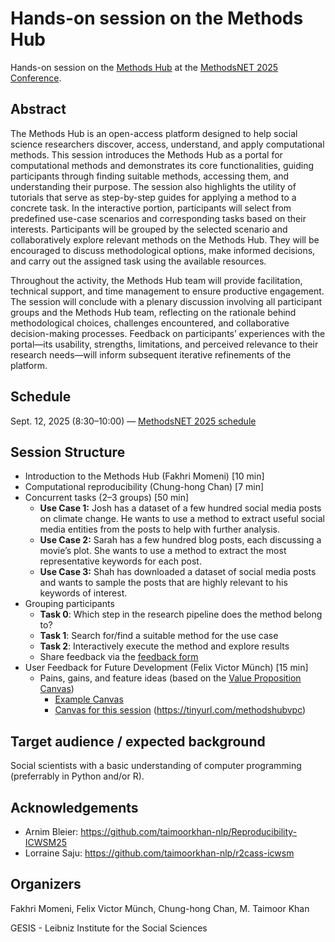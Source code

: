 # Hands-on session on the Methods Hub

Hands-on session on the [Methods Hub](https://methodshub.gesis.org/) at the [MethodsNET 2025 Conference](https://methodsnet.org/conference/2nd-methodsnet-conference/).

## Abstract

The Methods Hub is an open-access platform designed to help social science researchers discover, access, understand, and apply computational methods. This session introduces the Methods Hub as a portal for computational methods and demonstrates its core functionalities, guiding participants through finding suitable methods, accessing them, and understanding their purpose. The session also highlights the utility of tutorials that serve as step-by-step guides for applying a method to a concrete task. In the interactive portion, participants will select from predefined use-case scenarios and corresponding tasks based on their interests. Participants will be grouped by the selected scenario and collaboratively explore relevant methods on the Methods Hub. They will be encouraged to discuss methodological options, make informed decisions, and carry out the assigned task using the available resources.

Throughout the activity, the Methods Hub team will provide facilitation, technical support, and time management to ensure productive engagement. The session will conclude with a plenary discussion involving all participant groups and the Methods Hub team, reflecting on the rationale behind methodological choices, challenges encountered, and collaborative decision-making processes. Feedback on participants’ experiences with the portal—its usability, strengths, limitations, and perceived relevance to their research needs—will inform subsequent iterative refinements of the platform.

## Schedule

Sept. 12, 2025 (8:30–10:00) — [MethodsNET 2025 schedule](https://docs.google.com/spreadsheets/d/1Oa34e-MWuVcf476TYvhONMu5Ex9_odzWtC07bwC3mpQ/edit?gid=907252685#gid=907252685)

## Session Structure

- Introduction to the Methods Hub (Fakhri Momeni) [10 min]
- Computational reproducibility (Chung-hong Chan) [7 min]
- Concurrent tasks (2–3 groups) [50 min]
  - **Use Case 1:** Josh has a dataset of a few hundred social media posts on climate change. He wants to use a method to extract useful social media entities from the posts to help with further analysis. <!-- https://methodshub.gesis.org/library/methods/extract_urls_mentions_hashtags/ -->
  - **Use Case 2:** Sarah has a few hundred blog posts, each discussing a movie’s plot. She wants to use a method to extract the most representative keywords for each post. <!-- [Contrastive Keywords Extractor](https://methodshub.gesis.org/library/methods/Comparing-Keyword-Importance-Across-Texts/) -->
  - **Use Case 3:** Shah has downloaded a dataset of social media posts and wants to sample the posts that are highly relevant to his keywords of interest. <!-- https://methodshub.gesis.org/library/methods/semantic-search-over_social-media-posts/ -->
- Grouping participants
  - **Task 0**: Which step in the research pipeline does the method belong to?
  - **Task 1**: Search for/find a suitable method for the use case
  - **Task 2**: Interactively execute the method and explore results
  - Share feedback via the [feedback form](https://docs.google.com/forms/d/e/1FAIpQLSeppYcwE668muaDwK2wA9uDQaKFoUfqOJ-_1FVw1iTyu7eK3w/viewform?usp=sharing&ouid=100798639570929836211)
- User Feedback for Future Development (Felix Victor Münch) [15 min]
  - Pains, gains, and feature ideas (based on the [Value Proposition Canvas](https://www.strategyzer.com/library/the-value-proposition-canvas))
    - [Example Canvas](https://prezi.com/view/3QzN3xfXnjE2pEwn6QsF/)
    - [Canvas for this session](https://miro.com/app/board/uXjVJK0Fvv8=/?share_link_id=857133899285) (https://tinyurl.com/methodshubvpc)
  

## Target audience / expected background

Social scientists with a basic understanding of computer programming (preferrably in Python and/or R).

## Acknowledgements

- Arnim Bleier: <https://github.com/taimoorkhan-nlp/Reproducibility-ICWSM25>
- Lorraine Saju: <https://github.com/taimoorkhan-nlp/r2cass-icwsm>

## Organizers

Fakhri Momeni, Felix Victor Münch, Chung-hong Chan, M. Taimoor Khan

GESIS - Leibniz Institute for the Social Sciences
